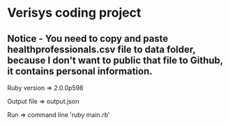 # Verisys coding project

## Notice - You need to copy and paste healthprofessionals.csv file to data folder, because I don't want to public that file to Github, it contains personal information.

Ruby version => 2.0.0p598

Output file  => output.json

Run          => command line 'ruby main.rb'





